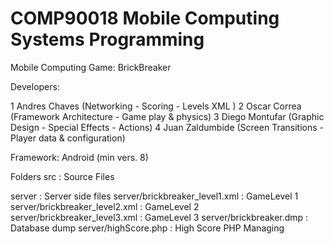 COMP90018 Mobile Computing Systems Programming
===============

Mobile Computing Game: BrickBreaker

Developers:

1 Andres Chaves (Networking - Scoring - Levels XML )
2 Oscar Correa (Framework Architecture - Game play & physics)
3 Diego Montufar (Graphic Design - Special Effects - Actions)
4 Juan Zaldumbide (Screen Transitions - Player data & configuration)

Framework: Android (min vers. 8)

Folders
src    : Source Files
 

server : Server side files
server/brickbreaker_level1.xml : GameLevel 1
server/brickbreaker_level2.xml : GameLevel 2
server/brickbreaker_level3.xml : GameLevel 3
server/brickbreaker.dmp : Database dump
server/highScore.php : High Score PHP Managing

